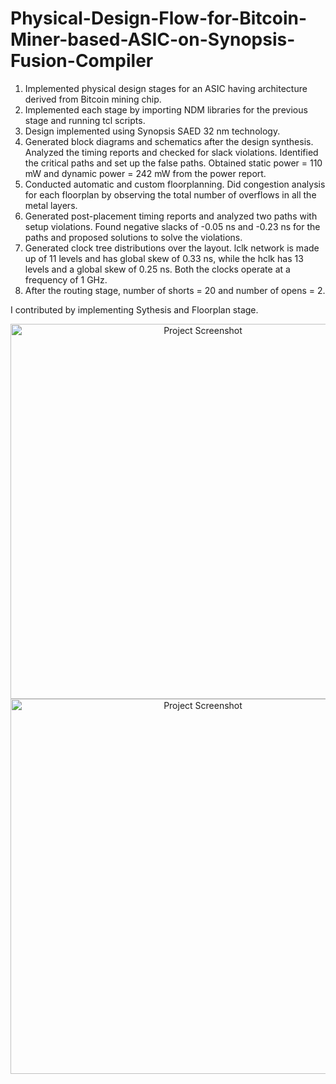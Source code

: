 # Physical-Design-Flow-for-Bitcoin-Miner-based-ASIC-on-Synopsis-Fusion-Compiler

1) Implemented physical design stages for an ASIC having architecture derived from Bitcoin mining chip.
2) Implemented each stage by importing NDM libraries for the previous stage and running tcl scripts.
3) Design implemented using Synopsis SAED 32 nm technology.
4) Generated block diagrams and schematics after the design synthesis. Analyzed the timing reports and checked
for slack violations. Identified the critical paths and set up the false paths. Obtained static power = 110 mW and
dynamic power = 242 mW from the power report.
5) Conducted automatic and custom floorplanning. Did congestion analysis for each floorplan by observing the
total number of overflows in all the metal layers.
6) Generated post-placement timing reports and analyzed two paths with setup violations. Found negative slacks
of -0.05 ns and -0.23 ns for the paths and proposed solutions to solve the violations.
7) Generated clock tree distributions over the layout. lclk network is made up of 11 levels and has global skew of
0.33 ns, while the hclk has 13 levels and a global skew of 0.25 ns. Both the clocks operate at a frequency of 1 GHz.
8) After the routing stage, number of shorts = 20 and number of opens = 2.

I contributed by implementing Sythesis and Floorplan stage.

<p align="center">
  <img src="assets/Introduction-1.png" alt="Project Screenshot" width="600"/>
  <img src="assets/Introduction-2.png" alt="Project Screenshot" width="600"/>
</p>

